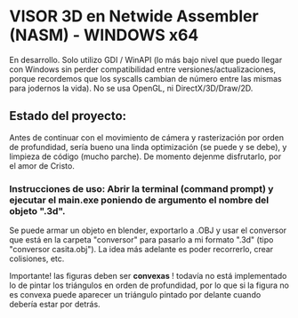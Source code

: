 # VISOR 3D en Netwide Assembler (NASM) - WINDOWS x64

En desarrollo. Solo utilizo GDI / WinAPI (lo más bajo nivel que puedo llegar con Windows sin perder compatibilidad entre versiones/actualizaciones, porque recordemos que los syscalls cambian de número entre las mismas para jodernos la vida). No se usa OpenGL, ni DirectX/3D/Draw/2D.

## Estado del proyecto: 

Antes de continuar con el movimiento de cámera y rasterización por orden de profundidad, sería bueno una linda optimización (se puede y se debe), y limpieza de código (mucho parche). De momento dejenme disfrutarlo, por el amor de Cristo.

### Instrucciones de uso: Abrir la terminal (command prompt) y ejecutar el main.exe poniendo de argumento el nombre del objeto ".3d".  

Se puede armar un objeto en blender, exportarlo a .OBJ y usar el conversor que está en la carpeta "conversor" para pasarlo a mi formato ".3d" (tipo "conversor casita.obj"). La idea más adelante es poder recorrerlo, crear colisiones, etc.

Importante! las figuras deben ser __convexas__ ! todavía no está implementado lo de pintar los triángulos en orden de profundidad, por lo que si la figura no es convexa puede aparecer un triángulo pintado por delante cuando debería estar por detrás. 
